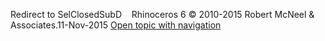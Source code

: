 ---
---

Redirect to SelClosedSubD&#160;
&#160;
Rhinoceros 6 © 2010-2015 Robert McNeel &amp; Associates.11-Nov-2015
 [Open topic with navigation](selclosedsubd.html) 

